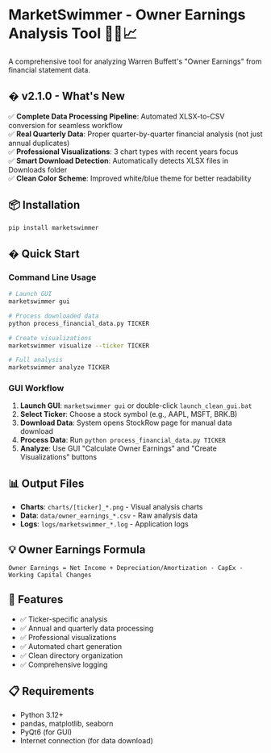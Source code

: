 # MarketSwimmer - Owner Earnings Analysis Tool 🏊‍♂️📈

A comprehensive tool for analyzing Warren Buffett's "Owner Earnings" from financial statement data.

## � **v2.1.0 - What's New**

✅ **Complete Data Processing Pipeline**: Automated XLSX-to-CSV conversion for seamless workflow  
✅ **Real Quarterly Data**: Proper quarter-by-quarter financial analysis (not just annual duplicates)  
✅ **Professional Visualizations**: 3 chart types with recent years focus  
✅ **Smart Download Detection**: Automatically detects XLSX files in Downloads folder  
✅ **Clean Color Scheme**: Improved white/blue theme for better readability

## 📦 **Installation**

```bash
pip install marketswimmer
```

## � Quick Start

### Command Line Usage

```bash
# Launch GUI
marketswimmer gui

# Process downloaded data
python process_financial_data.py TICKER

# Create visualizations
marketswimmer visualize --ticker TICKER

# Full analysis
marketswimmer analyze TICKER
```

### GUI Workflow

1. **Launch GUI**: `marketswimmer gui` or double-click `launch_clean_gui.bat`
2. **Select Ticker**: Choose a stock symbol (e.g., AAPL, MSFT, BRK.B)
3. **Download Data**: System opens StockRow page for manual data download
4. **Process Data**: Run `python process_financial_data.py TICKER`
5. **Analyze**: Use GUI "Calculate Owner Earnings" and "Create Visualizations" buttons

## 📊 Output Files

- **Charts**: `charts/[ticker]_*.png` - Visual analysis charts
- **Data**: `data/owner_earnings_*.csv` - Raw analysis data
- **Logs**: `logs/marketswimmer_*.log` - Application logs

## 💡 Owner Earnings Formula

```
Owner Earnings = Net Income + Depreciation/Amortization - CapEx - Working Capital Changes
```

## 🎯 Features

- ✅ Ticker-specific analysis
- ✅ Annual and quarterly data processing
- ✅ Professional visualizations
- ✅ Automated chart generation
- ✅ Clean directory organization
- ✅ Comprehensive logging

## 📋 Requirements

- Python 3.12+
- pandas, matplotlib, seaborn
- PyQt6 (for GUI)
- Internet connection (for data download)
